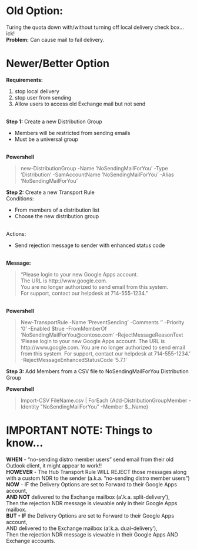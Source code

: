 Old Option:
===========
Turing the quota down with/without turning off local delivery check box... ick!<br>
<b>Problem:</b> Can cause mail to fail delivery.

Newer/Better Option
===================
<b>Requirements:</b><br>

<ol>
<li>stop local delivery<br>
<li>stop user from sending<br>
<li>Allow users to access old Exchange mail but not send<br>
</ol>

<br>
<b>Step 1:</b> Create a new Distribution Group<br>

<ul>
<li>Members will be restricted from sending emails<br>
<li>Must be a universal group<br>
</ul>

<br>
<b>Powershell</b><br>
<blockquote>new-DistributionGroup -Name ’NoSendingMailForYou’ -Type ‘Distribution’ -SamAccountName ’NoSendingMailForYou’ -Alias ‘NoSendingMailForYou’</blockquote>

<b>Step 2:</b> Create a new Transport Rule<br>
Conditions:
<ul>
<li>From members of a distribution list<br>
<li>Choose the new distribution group<br>
</ul>
<br>
Actions:
<ul>
<li>Send rejection message to sender with enhanced status code</ul><br>
<b>Message: </b><br>
<blockquote>“Please login to your new Google Apps account.<br>
The URL is http://www.google.com.<br>
You are no longer authorized to send email from this system.<br>
For support, contact our helpdesk at 714-555-1234.”<br></blockquote>
<br>
<b>Powershell</b><br>
<blockquote>New-TransportRule -Name ’PreventSending’ -Comments ‘’ -Priority ‘0’	-Enabled $true -FromMemberOf ‘NoSendingMailForYou@contoso.com’ -RejectMessageReasonText ‘Please login to your new Google Apps account. The URL is http://www.google.com. You are no longer authorized to send email from this system. For support, contact our helpdesk at 714-555-1234.’ -RejectMessageEnhancedStatusCode ‘5.7.1’</blockquote>

<b>Step 3:</b> Add Members from a CSV file to NoSendingMailForYou Distribution Group<br>

<b>Powershell</b><br>
<blockquote>Import-CSV FileName.csv | ForEach {Add-DistributionGroupMember -Identity "NoSendingMailForYou" -Member $_.Name}</blockquote>

IMPORTANT NOTE: Things to know...
=================================
<b>WHEN</b> - “no-sending distro member users” send email from their old Outlook client, it might appear to work!!<br>
<b>HOWEVER</b> - The Hub Transport Rule WILL REJECT those messages along with a custom NDR to the sender (a.k.a. “no-sending distro member users”)<br>
<b>NOW</b> - IF the Delivery Options are set to Forward to their Google Apps account,<br>
	<b>AND NOT</b> delivered to the Exchange mailbox (a’.k.a. split-delivery’), <br>
	Then the rejection NDR message is viewable only in their Google Apps mailbox.<br>
<b>BUT - IF</b> the Delivery Options are set to Forward to their Google Apps account,<br>
	AND delivered to the Exchange mailbox (a’.k.a. dual-delivery’), <br>
	Then the rejection NDR message is viewable in their Google Apps AND Exchange accounts.<br>
